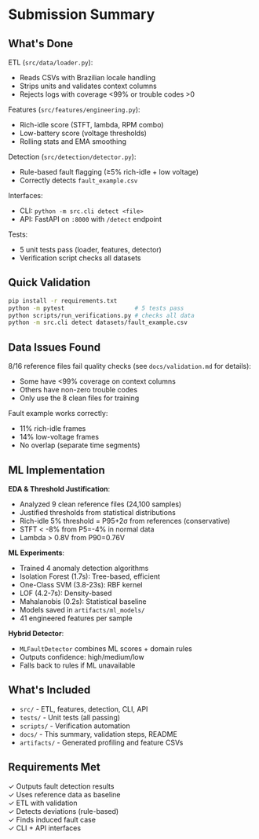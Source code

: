 # Submission Summary

## What's Done

ETL (`src/data/loader.py`):
- Reads CSVs with Brazilian locale handling
- Strips units and validates context columns
- Rejects logs with coverage <99% or trouble codes >0

Features (`src/features/engineering.py`):
- Rich-idle score (STFT, lambda, RPM combo)
- Low-battery score (voltage thresholds)
- Rolling stats and EMA smoothing

Detection (`src/detection/detector.py`):
- Rule-based fault flagging (≥5% rich-idle + low voltage)
- Correctly detects `fault_example.csv`

Interfaces:
- CLI: `python -m src.cli detect <file>`
- API: FastAPI on `:8000` with `/detect` endpoint

Tests:
- 5 unit tests pass (loader, features, detector)
- Verification script checks all datasets

## Quick Validation

```bash
pip install -r requirements.txt
python -m pytest                    # 5 tests pass
python scripts/run_verifications.py # checks all data
python -m src.cli detect datasets/fault_example.csv
```

## Data Issues Found

8/16 reference files fail quality checks (see `docs/validation.md` for details):
- Some have <99% coverage on context columns
- Others have non-zero trouble codes
- Only use the 8 clean files for training

Fault example works correctly:
- 11% rich-idle frames
- 14% low-voltage frames  
- No overlap (separate time segments)

## ML Implementation

**EDA & Threshold Justification**:
- Analyzed 9 clean reference files (24,100 samples)
- Justified thresholds from statistical distributions
- Rich-idle 5% threshold = P95+2σ from references (conservative)
- STFT < -8% from P5=-4% in normal data
- Lambda > 0.8V from P90=0.76V

**ML Experiments**:
- Trained 4 anomaly detection algorithms
- Isolation Forest (1.7s): Tree-based, efficient
- One-Class SVM (3.8-23s): RBF kernel
- LOF (4.2-7s): Density-based
- Mahalanobis (0.2s): Statistical baseline
- Models saved in `artifacts/ml_models/`
- 41 engineered features per sample

**Hybrid Detector**:
- `MLFaultDetector` combines ML scores + domain rules
- Outputs confidence: high/medium/low
- Falls back to rules if ML unavailable

## What's Included

- `src/` - ETL, features, detection, CLI, API
- `tests/` - Unit tests (all passing)
- `scripts/` - Verification automation
- `docs/` - This summary, validation steps, README
- `artifacts/` - Generated profiling and feature CSVs

## Requirements Met

✓ Outputs fault detection results  
✓ Uses reference data as baseline  
✓ ETL with validation  
✓ Detects deviations (rule-based)  
✓ Finds induced fault case  
✓ CLI + API interfaces
